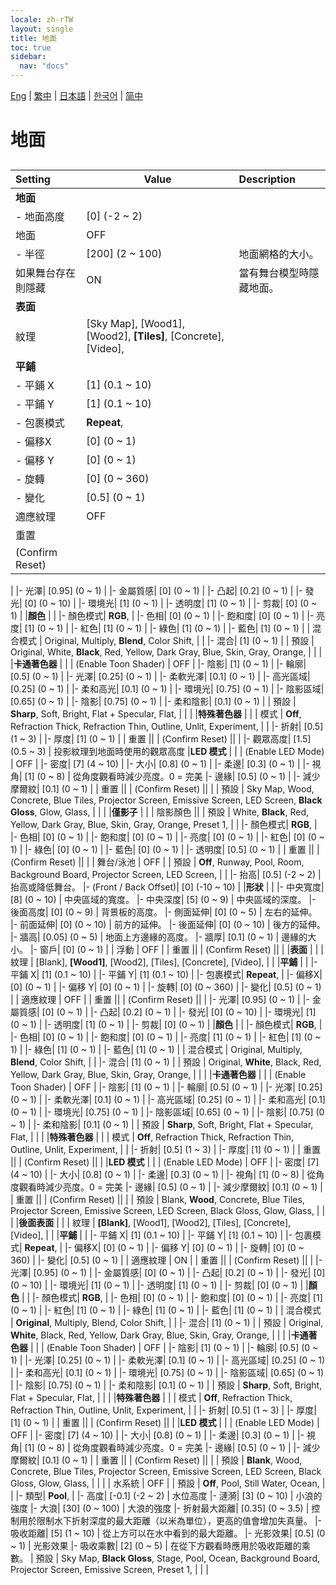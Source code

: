 ```yaml
---
locale: zh-rTW
layout: single
title: 地面
toc: true
sidebar:
  nav: "docs"
---
```

[Eng](/dancexr/menu/2025.4/scene/ground.md) | [繁中](/tw/dancexr/menu/2025.4/scene/ground.md) | [日本語](/jp/dancexr/menu/2025.4/scene/ground.md) | [한국어](/kr/dancexr/menu/2025.4/scene/ground.md) | [简中](/zh/dancexr/menu/2025.4/scene/ground.md)
# 地面
## 
| Setting | Value | Description |
| :--- | --- | :--- |
|**地面** | | 
|- 地面高度| [0] (-2 ~ 2) | 
| 地面 | OFF | 
|- 半徑| [200] (2 ~ 100) | 地面網格的大小。
| 如果舞台存在則隱藏 | ON | 當有舞台模型時隱藏地面。
|**表面** | | 
| 紋理 |  [Sky Map],  [Wood1],  [Wood2],  **[Tiles]**,  [Concrete],  [Video],  |  |
|**平鋪** | | 
|- 平鋪 X| [1] (0.1 ~ 10) | 
|- 平鋪 Y| [1] (0.1 ~ 10) | 
|- 包裹模式|  **Repeat**,  | 
|- 偏移X| [0] (0 ~ 1) | 
|- 偏移 Y| [0] (0 ~ 1) | 
|- 旋轉| [0] (0 ~ 360) | 
|- 變化| [0.5] (0 ~ 1) | 
| 適應紋理 | OFF | 
| 重置 || 
| (Confirm Reset) || 
|
|- 光澤| [0.95] (0 ~ 1) | 
|- 金屬質感| [0] (0 ~ 1) | 
|- 凸起| [0.2] (0 ~ 1) | 
|- 發光| [0] (0 ~ 10) | 
|- 環境光| [1] (0 ~ 1) | 
|- 透明度| [1] (0 ~ 1) | 
|- 剪裁| [0] (0 ~ 1) | 
|**顏色** | | 
|- 顏色模式|  **RGB**,  | 
|- 色相| [0] (0 ~ 1) | 
|- 飽和度| [0] (0 ~ 1) | 
|- 亮度| [1] (0 ~ 1) | 
|- 紅色| [1] (0 ~ 1) | 
|- 綠色| [1] (0 ~ 1) | 
|- 藍色| [1] (0 ~ 1) | 
| 混合模式 |  Original,  Multiply,  **Blend**,  Color Shift,  |  |
|- 混合| [1] (0 ~ 1) | 
| 預設 |  Original,  White,  **Black**,  Red,  Yellow,  Dark Gray,  Blue,  Skin,  Gray,  Orange,  |  |
|
|**卡通著色器** | | 
| (Enable Toon Shader) | OFF | 
|- 陰影| [1] (0 ~ 1) | 
|- 輪廓| [0.5] (0 ~ 1) | 
|- 光澤| [0.25] (0 ~ 1) | 
|- 柔軟光澤| [0.1] (0 ~ 1) | 
|- 高光區域| [0.25] (0 ~ 1) | 
|- 柔和高光| [0.1] (0 ~ 1) | 
|- 環境光| [0.75] (0 ~ 1) | 
|- 陰影區域| [0.65] (0 ~ 1) | 
|- 陰影| [0.75] (0 ~ 1) | 
|- 柔和陰影| [0.1] (0 ~ 1) | 
| 預設 |  **Sharp**,  Soft,  Bright,  Flat + Specular,  Flat,  |  |
|
|**特殊著色器** | | 
| 模式 |  **Off**,  Refraction Thick,  Refraction Thin,  Outline,  Unlit,  Experiment,  |  |
|- 折射| [0.5] (1 ~ 3) | 
|- 厚度| [1] (0 ~ 1) | 
| 重置 || 
| (Confirm Reset) || 
|
|- 觀眾高度| [1.5] (0.5 ~ 3) | 投影紋理到地面時使用的觀眾高度
|**LED 模式** | | 
| (Enable LED Mode) | OFF | 
|- 密度| [7] (4 ~ 10) | 
|- 大小| [0.8] (0 ~ 1) | 
|- 柔邊| [0.3] (0 ~ 1) | 
|- 視角| [1] (0 ~ 8) | 從角度觀看時減少亮度。0 = 完美
|- 邊緣| [0.5] (0 ~ 1) | 
|- 減少摩爾紋| [0.1] (0 ~ 1) | 
| 重置 || 
| (Confirm Reset) || 
|
| 預設 |  Sky Map,  Wood,  Concrete,  Blue Tiles,  Projector Screen,  Emissive Screen,  LED Screen,  **Black Gloss**,  Glow,  Glass,  |  |
|
|**僅影子** | | 
| 陰影顏色 || 
| 預設 |  White,  **Black**,  Red,  Yellow,  Dark Gray,  Blue,  Skin,  Gray,  Orange,  Preset 1,  |  |
|- 顏色模式|  **RGB**,  | 
|- 色相| [0] (0 ~ 1) | 
|- 飽和度| [0] (0 ~ 1) | 
|- 亮度| [0] (0 ~ 1) | 
|- 紅色| [0] (0 ~ 1) | 
|- 綠色| [0] (0 ~ 1) | 
|- 藍色| [0] (0 ~ 1) | 
|- 透明度| [0.5] (0 ~ 1) | 
| 重置 || 
| (Confirm Reset) || 
|
| 舞台/泳池 | OFF | 
| 預設 |  **Off**,  Runway,  Pool,  Room,  Background Board,  Projector Screen,  LED Screen,  |  |
|- 抬高| [0.5] (-2 ~ 2) | 抬高或降低舞台。
|- (Front / Back Offset)| [0] (-10 ~ 10) | 
|**形狀** | | 
|- 中央寬度| [8] (0 ~ 10) | 中央區域的寬度。
|- 中央深度| [5] (0 ~ 9) | 中央區域的深度。
|- 後面高度| [0] (0 ~ 9) | 背景板的高度。
|- 側面延伸| [0] (0 ~ 5) | 左右的延伸。
|- 前面延伸| [0] (0 ~ 10) | 前方的延伸。
|- 後面延伸| [0] (0 ~ 10) | 後方的延伸。
|- 牆高| [0.05] (0 ~ 5) | 地面上方邊緣的高度。
|- 牆厚| [0.1] (0 ~ 1) | 邊緣的大小。
|- 窗戶| [0] (0 ~ 1) | 
| 浮動 | OFF | 
| 重置 || 
| (Confirm Reset) || 
|
|**表面** | | 
| 紋理 |  [Blank],  **[Wood1]**,  [Wood2],  [Tiles],  [Concrete],  [Video],  |  |
|**平鋪** | | 
|- 平鋪 X| [1] (0.1 ~ 10) | 
|- 平鋪 Y| [1] (0.1 ~ 10) | 
|- 包裹模式|  **Repeat**,  | 
|- 偏移X| [0] (0 ~ 1) | 
|- 偏移 Y| [0] (0 ~ 1) | 
|- 旋轉| [0] (0 ~ 360) | 
|- 變化| [0.5] (0 ~ 1) | 
| 適應紋理 | OFF | 
| 重置 || 
| (Confirm Reset) || 
|
|- 光澤| [0.95] (0 ~ 1) | 
|- 金屬質感| [0] (0 ~ 1) | 
|- 凸起| [0.2] (0 ~ 1) | 
|- 發光| [0] (0 ~ 10) | 
|- 環境光| [1] (0 ~ 1) | 
|- 透明度| [1] (0 ~ 1) | 
|- 剪裁| [0] (0 ~ 1) | 
|**顏色** | | 
|- 顏色模式|  **RGB**,  | 
|- 色相| [0] (0 ~ 1) | 
|- 飽和度| [0] (0 ~ 1) | 
|- 亮度| [1] (0 ~ 1) | 
|- 紅色| [1] (0 ~ 1) | 
|- 綠色| [1] (0 ~ 1) | 
|- 藍色| [1] (0 ~ 1) | 
| 混合模式 |  Original,  Multiply,  **Blend**,  Color Shift,  |  |
|- 混合| [1] (0 ~ 1) | 
| 預設 |  Original,  **White**,  Black,  Red,  Yellow,  Dark Gray,  Blue,  Skin,  Gray,  Orange,  |  |
|
|**卡通著色器** | | 
| (Enable Toon Shader) | OFF | 
|- 陰影| [1] (0 ~ 1) | 
|- 輪廓| [0.5] (0 ~ 1) | 
|- 光澤| [0.25] (0 ~ 1) | 
|- 柔軟光澤| [0.1] (0 ~ 1) | 
|- 高光區域| [0.25] (0 ~ 1) | 
|- 柔和高光| [0.1] (0 ~ 1) | 
|- 環境光| [0.75] (0 ~ 1) | 
|- 陰影區域| [0.65] (0 ~ 1) | 
|- 陰影| [0.75] (0 ~ 1) | 
|- 柔和陰影| [0.1] (0 ~ 1) | 
| 預設 |  **Sharp**,  Soft,  Bright,  Flat + Specular,  Flat,  |  |
|
|**特殊著色器** | | 
| 模式 |  **Off**,  Refraction Thick,  Refraction Thin,  Outline,  Unlit,  Experiment,  |  |
|- 折射| [0.5] (1 ~ 3) | 
|- 厚度| [1] (0 ~ 1) | 
| 重置 || 
| (Confirm Reset) || 
|
|**LED 模式** | | 
| (Enable LED Mode) | OFF | 
|- 密度| [7] (4 ~ 10) | 
|- 大小| [0.8] (0 ~ 1) | 
|- 柔邊| [0.3] (0 ~ 1) | 
|- 視角| [1] (0 ~ 8) | 從角度觀看時減少亮度。0 = 完美
|- 邊緣| [0.5] (0 ~ 1) | 
|- 減少摩爾紋| [0.1] (0 ~ 1) | 
| 重置 || 
| (Confirm Reset) || 
|
| 預設 |  Blank,  **Wood**,  Concrete,  Blue Tiles,  Projector Screen,  Emissive Screen,  LED Screen,  Black Gloss,  Glow,  Glass,  |  |
|
|**後面表面** | | 
| 紋理 |  **[Blank]**,  [Wood1],  [Wood2],  [Tiles],  [Concrete],  [Video],  |  |
|**平鋪** | | 
|- 平鋪 X| [1] (0.1 ~ 10) | 
|- 平鋪 Y| [1] (0.1 ~ 10) | 
|- 包裹模式|  **Repeat**,  | 
|- 偏移X| [0] (0 ~ 1) | 
|- 偏移 Y| [0] (0 ~ 1) | 
|- 旋轉| [0] (0 ~ 360) | 
|- 變化| [0.5] (0 ~ 1) | 
| 適應紋理 | ON | 
| 重置 || 
| (Confirm Reset) || 
|
|- 光澤| [0.95] (0 ~ 1) | 
|- 金屬質感| [0] (0 ~ 1) | 
|- 凸起| [0.2] (0 ~ 1) | 
|- 發光| [0] (0 ~ 10) | 
|- 環境光| [1] (0 ~ 1) | 
|- 透明度| [1] (0 ~ 1) | 
|- 剪裁| [0] (0 ~ 1) | 
|**顏色** | | 
|- 顏色模式|  **RGB**,  | 
|- 色相| [0] (0 ~ 1) | 
|- 飽和度| [0] (0 ~ 1) | 
|- 亮度| [1] (0 ~ 1) | 
|- 紅色| [1] (0 ~ 1) | 
|- 綠色| [1] (0 ~ 1) | 
|- 藍色| [1] (0 ~ 1) | 
| 混合模式 |  **Original**,  Multiply,  Blend,  Color Shift,  |  |
|- 混合| [1] (0 ~ 1) | 
| 預設 |  Original,  **White**,  Black,  Red,  Yellow,  Dark Gray,  Blue,  Skin,  Gray,  Orange,  |  |
|
|**卡通著色器** | | 
| (Enable Toon Shader) | OFF | 
|- 陰影| [1] (0 ~ 1) | 
|- 輪廓| [0.5] (0 ~ 1) | 
|- 光澤| [0.25] (0 ~ 1) | 
|- 柔軟光澤| [0.1] (0 ~ 1) | 
|- 高光區域| [0.25] (0 ~ 1) | 
|- 柔和高光| [0.1] (0 ~ 1) | 
|- 環境光| [0.75] (0 ~ 1) | 
|- 陰影區域| [0.65] (0 ~ 1) | 
|- 陰影| [0.75] (0 ~ 1) | 
|- 柔和陰影| [0.1] (0 ~ 1) | 
| 預設 |  **Sharp**,  Soft,  Bright,  Flat + Specular,  Flat,  |  |
|
|**特殊著色器** | | 
| 模式 |  **Off**,  Refraction Thick,  Refraction Thin,  Outline,  Unlit,  Experiment,  |  |
|- 折射| [0.5] (1 ~ 3) | 
|- 厚度| [1] (0 ~ 1) | 
| 重置 || 
| (Confirm Reset) || 
|
|**LED 模式** | | 
| (Enable LED Mode) | OFF | 
|- 密度| [7] (4 ~ 10) | 
|- 大小| [0.8] (0 ~ 1) | 
|- 柔邊| [0.3] (0 ~ 1) | 
|- 視角| [1] (0 ~ 8) | 從角度觀看時減少亮度。0 = 完美
|- 邊緣| [0.5] (0 ~ 1) | 
|- 減少摩爾紋| [0.1] (0 ~ 1) | 
| 重置 || 
| (Confirm Reset) || 
|
| 預設 |  **Blank**,  Wood,  Concrete,  Blue Tiles,  Projector Screen,  Emissive Screen,  LED Screen,  Black Gloss,  Glow,  Glass,  |  |
|
| 水系統 | OFF | 
| 預設 |  **Off**,  Pool,  Still Water,  Ocean,  |  |
|- 類型|  **Pool**,  | 
|- 高度| [-0.1] (-2 ~ 2) | 水位高度
|- 漣漪| [3] (0 ~ 10) | 小浪的強度
|- 大浪| [30] (0 ~ 100) | 大浪的強度
|- 折射最大距離| [0.35] (0 ~ 3.5) | 控制用於限制水下折射深度的最大距離（以米為單位），更高的值會增加失真量。
|- 吸收距離| [5] (1 ~ 10) | 從上方可以在水中看到的最大距離。
|- 光影效果| [0.5] (0 ~ 1) | 光影效果
|- 吸收乘數| [2] (0 ~ 5) | 在從下方觀看時應用於吸收距離的乘數。
| 預設 |  Sky Map,  **Black Gloss**,  Stage,  Pool,  Ocean,  Background Board,  Projector Screen,  Emissive Screen,  Preset 1,  |  |
|
